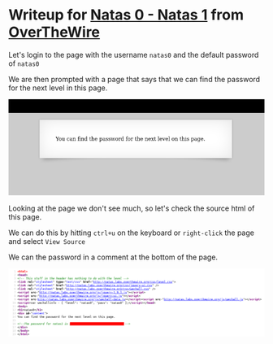 # Writeup for [Natas 0 - Natas 1](http://natas0.natas.labs.overthewire.org) from [OverTheWire](https://overthewire.org)

Let's login to the page with the username `natas0` and the default password of `natas0`

We are then prompted with a page that says that we can find the password for the next level in this page.

![page.png](./img/page.png)

Looking at the page we don't see much, so let's check the source html of this page. 

We can do this by hitting `ctrl+u` on the keyboard or `right-click` the page and select `View Source`

We can the password in a comment at the bottom of the page.

![password](./img/password.png)